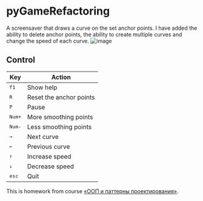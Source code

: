 # pyGameRefactoring
A screensaver that draws a curve on the set anchor points. I have added the ability to delete anchor points, the ability to create multiple curves and change the speed of each curve.
![image](https://user-images.githubusercontent.com/48301704/116069873-93cd2d80-a694-11eb-89fe-6e98ce408e9f.png)

## Control
| Key             | Action                  |
| --------------- | ----------------------- |
| <kbd>f1</kbd>   | Show help               |
| <kbd>R</kbd>    | Reset the anchor points |
| <kbd>P</kbd>    | Pause                   |
| <kbd>Num+</kbd> | More smoothing points   |
| <kbd>Num-</kbd> | Less smoothing points   |
| <kbd>→</kbd>    | Next curve              |
| <kbd>←</kbd>    | Previous curve          |
| <kbd>↑</kbd>    | Increase speed          |
| <kbd>↓</kbd>    | Decrease speed          |
| <kbd>esc</kbd>  | Quit                    |

This is homework from course [«ООП и паттерны проектирования»](https://www.coursera.org/learn/oop-patterns-python). 
